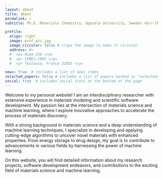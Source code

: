```yaml
---
layout: about
title: about
permalink: /
subtitle: Ph.D. Materials Chemistry, Uppsala University, Sweden <br> CNRS Postdoctral Researcher @ <a href='https://www.cemes.fr/SINanO-Surfaces-Interfaces-et-Nano-Objets?'>SiNano group<a>, CEMES-CNRS, Toulouse, France  

profile:
  align: right
  image: prof_pic.jpg
  image_circular: false # crops the image to make it circular
  address: #>
  #  <p> Room 250 </p>
  #  <p> CEMES-CNRS </p>
  #  <p> Toulouse, France 31055 </p>

news: True  # includes a list of news items
selected_papers: false # includes a list of papers marked as "selected={true}"
social: true  # includes social icons at the bottom of the page
---
```


Welcome to my personal website! I am an interdisciplinary researcher with extensive experience in materials modeling and scientific software development. My passion lies at the intersection of materials science and machine learning, where I explore innovative approaches to accelerate the process of materials discovery.

With a strong background in materials science and a deep understanding of machine learning techniques, I specialize in developing and applying cutting-edge algorithms to uncover novel materials with enhanced properties. From energy storage to drug design, my goal is to contribute to advancements in various fields by harnessing the power of machine learning.

On this website, you will find detailed information about my research projects, software development endeavors, and contributions to the exciting field of materials science and machine learning. 

